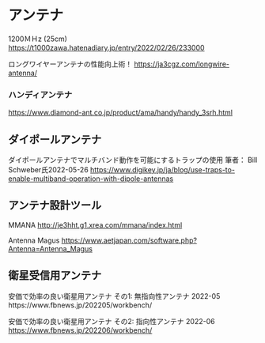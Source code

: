 # アンテナ

1200ＭＨz (25cm)
https://t1000zawa.hatenadiary.jp/entry/2022/02/26/233000

ロングワイヤーアンテナの性能向上術！
https://ja3cgz.com/longwire-antenna/

### ハンディアンテナ
https://www.diamond-ant.co.jp/product/ama/handy/handy_3srh.html

## ダイポールアンテナ
ダイポールアンテナでマルチバンド動作を可能にするトラップの使用
筆者： Bill Schweber氏2022-05-26
https://www.digikey.jp/ja/blog/use-traps-to-enable-multiband-operation-with-dipole-antennas

## アンテナ設計ツール
MMANA
http://je3hht.g1.xrea.com/mmana/index.html

Antenna Magus
https://www.aetjapan.com/software.php?Antenna=Antenna_Magus


## 衛星受信用アンテナ
<A name="satellite_receiving_antenna" id="satellite_receiving_antenna" />
安価で効率の良い衛星用アンテナ その1: 無指向性アンテナ 2022-05
https://www.fbnews.jp/202205/workbench/

安価で効率の良い衛星用アンテナ その2: 指向性アンテナ 2022-06
https://www.fbnews.jp/202206/workbench/

